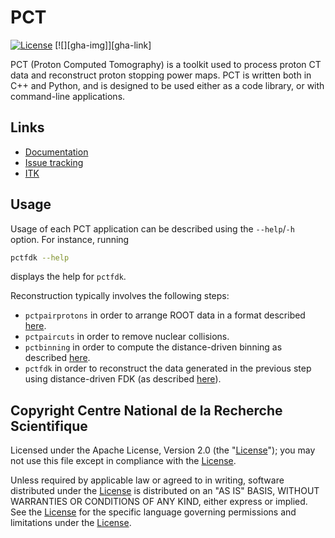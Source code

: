 # PCT

[![License](https://img.shields.io/badge/License-Apache%202.0-blue.svg)](https://github.com/RTKConsortium/PCT/blob/master/LICENSE)
[![][gha-img]][gha-link]

PCT (Proton Computed Tomography) is a toolkit used to process proton CT data and reconstruct proton stopping power maps. PCT is written both in C++ and Python, and is designed to be used either as a code library, or with command-line applications.

## Links

* [Documentation](https://proton-ct.readthedocs.io)
* [Issue tracking](https://github.com/RTKConsortium/PCT/issues)
* [ITK](https;//itk.org)

## Usage

Usage of each PCT application can be described using the `--help`/`-h` option. For instance, running
```bash
pctfdk --help
```
displays the help for `pctfdk`.

Reconstruction typically involves the following steps:
- `pctpairprotons` in order to arrange ROOT data in a format described [here](pct_format.md).
- `pctpaircuts` in order to remove nuclear collisions.
- `pctbinning` in order to compute the distance-driven binning as described [here]( https://doi.org/10.1118/1.4789589).
- `pctfdk` in order to reconstruct the data generated in the previous step using distance-driven FDK (as described [here](https://doi.org/10.1118/1.4789589)).

## Copyright Centre National de la Recherche Scientifique

Licensed under the Apache License, Version 2.0 (the "[License](https://www.apache.org/licenses/LICENSE-2.0.txt)"); you may not use this file except in compliance with the [License](https://www.apache.org/licenses/LICENSE-2.0.txt).

Unless required by applicable law or agreed to in writing, software distributed under the [License](https://www.apache.org/licenses/LICENSE-2.0.txt) is distributed on an "AS IS" BASIS, WITHOUT WARRANTIES OR CONDITIONS OF ANY KIND, either express or implied. See the [License](https://www.apache.org/licenses/LICENSE-2.0.txt) for the specific language governing permissions and limitations under the [License](https://www.apache.org/licenses/LICENSE-2.0.txt).
